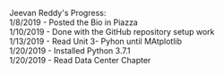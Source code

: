Jeevan Reddy's Progress: \
1/8/2019 - Posted the Bio in Piazza\
1/10/2019 - Done with the GitHub repository setup work \
1/13/2019 - Read Unit 3- Pyhon until MAtplotlib \
1/20/2019 - Installed Python 3.7.1 \
1/20/2019 - Read Data Center Chapter
